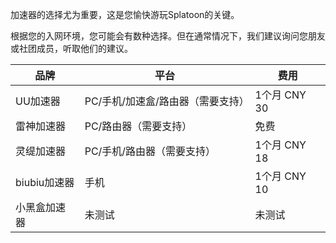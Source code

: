加速器的选择尤为重要，这是您愉快游玩Splatoon的关键。



根据您的入网环境，您可能会有数种选择。但在通常情况下，我们建议询问您朋友或社团成员，听取他们的建议。

| 品牌       | 平台                              | 费用         |
| ---------- | --------------------------------- | ------------ |
| UU加速器   | PC/手机/加速盒/路由器（需要支持） | 1个月 CNY 30 |
| 雷神加速器 | PC/路由器（需要支持）             | 免费         |
| 灵缇加速器 | PC/手机/路由器（需要支持）        | 1个月 CNY 18|
| biubiu加速器 | 手机   | 1个月 CNY 10 |
| 小黑盒加速器 | 未测试 | 未测试       |

